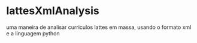 lattesXmlAnalysis
=================

uma maneira de analisar curriculos lattes em massa, usando o formato xml e a linguagem python
